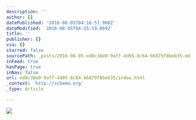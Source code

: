 ```yaml
---
description: ''
author: []
datePublished: '2016-08-05T04:16:57.908Z'
dateModified: '2016-08-05T04:15:19.069Z'
title: ''
publisher: {}
via: {}
starred: false
sourcePath: _posts/2016-08-05-ed8c38e0-9aff-4d05-8c64-b6879f8beb35.md
inFeed: true
hasPage: true
inNav: false
url: ed8c38e0-9aff-4d05-8c64-b6879f8beb35/index.html
_context: 'http://schema.org'
_type: Article

---
```

![](https://the-grid-user-content.s3-us-west-2.amazonaws.com/f8ecb5ed-4a50-4c48-b7af-11fc702f03fc.jpg)